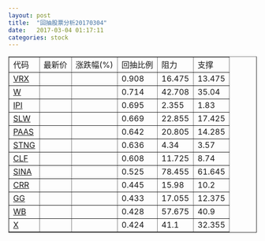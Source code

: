 ```yaml
---
layout: post
title:  "回抽股票分析20170304"
date:   2017-03-04 01:17:11
categories: stock
---
```

<script type="text/javascript">
var stockList = []
stockList.push('gb_vrx');
stockList.push('gb_w');
stockList.push('gb_ipi');
stockList.push('gb_slw');
stockList.push('gb_paas');
stockList.push('gb_stng');
stockList.push('gb_clf');
stockList.push('gb_sina');
stockList.push('gb_crr');
stockList.push('gb_gg');
stockList.push('gb_wb');
stockList.push('gb_x');
</script>
<table border="1">
 <tr>
 <td>代码</td>
 <td>最新价</td>
 <td>涨跌幅(%)</td>
 <td>回抽比例</td>
 <td>阻力</td>
 <td>支撑</td>
</tr>
  <tr id="vrx">
  <td><a href="http://stock.finance.sina.com.cn/usstock/quotes/VRX.html" target="_blank">VRX</a></td><td></td><td></td><td>0.908</td><td>16.475</td><td>13.475</td></tr>
  <tr id="w">
  <td><a href="http://stock.finance.sina.com.cn/usstock/quotes/W.html" target="_blank">W</a></td><td></td><td></td><td>0.714</td><td>42.708</td><td>35.04</td></tr>
  <tr id="ipi">
  <td><a href="http://stock.finance.sina.com.cn/usstock/quotes/IPI.html" target="_blank">IPI</a></td><td></td><td></td><td>0.695</td><td>2.355</td><td>1.83</td></tr>
  <tr id="slw">
  <td><a href="http://stock.finance.sina.com.cn/usstock/quotes/SLW.html" target="_blank">SLW</a></td><td></td><td></td><td>0.669</td><td>22.855</td><td>17.425</td></tr>
  <tr id="paas">
  <td><a href="http://stock.finance.sina.com.cn/usstock/quotes/PAAS.html" target="_blank">PAAS</a></td><td></td><td></td><td>0.642</td><td>20.805</td><td>14.285</td></tr>
  <tr id="stng">
  <td><a href="http://stock.finance.sina.com.cn/usstock/quotes/STNG.html" target="_blank">STNG</a></td><td></td><td></td><td>0.636</td><td>4.34</td><td>3.57</td></tr>
  <tr id="clf">
  <td><a href="http://stock.finance.sina.com.cn/usstock/quotes/CLF.html" target="_blank">CLF</a></td><td></td><td></td><td>0.608</td><td>11.725</td><td>8.74</td></tr>
  <tr id="sina">
  <td><a href="http://stock.finance.sina.com.cn/usstock/quotes/SINA.html" target="_blank">SINA</a></td><td></td><td></td><td>0.525</td><td>78.455</td><td>61.645</td></tr>
  <tr id="crr">
  <td><a href="http://stock.finance.sina.com.cn/usstock/quotes/CRR.html" target="_blank">CRR</a></td><td></td><td></td><td>0.445</td><td>15.98</td><td>10.2</td></tr>
  <tr id="gg">
  <td><a href="http://stock.finance.sina.com.cn/usstock/quotes/GG.html" target="_blank">GG</a></td><td></td><td></td><td>0.433</td><td>17.055</td><td>12.375</td></tr>
  <tr id="wb">
  <td><a href="http://stock.finance.sina.com.cn/usstock/quotes/WB.html" target="_blank">WB</a></td><td></td><td></td><td>0.428</td><td>57.675</td><td>40.9</td></tr>
  <tr id="x">
  <td><a href="http://stock.finance.sina.com.cn/usstock/quotes/X.html" target="_blank">X</a></td><td></td><td></td><td>0.424</td><td>41.1</td><td>32.355</td></tr>
</table>
